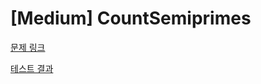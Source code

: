 # [Medium] CountSemiprimes

[문제 링크](https://app.codility.com/programmers/lessons/4-counting_elements/max_counters/) 

[테스트 결과](https://app.codility.com/demo/results/training2Z6Y2K-9QE/) 